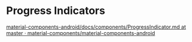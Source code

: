 # Progress Indicators
[material-components-android/docs/components/ProgressIndicator.md at master · material-components/material-components-android](https://github.com/material-components/material-components-android/blob/master/docs/components/ProgressIndicator.md)